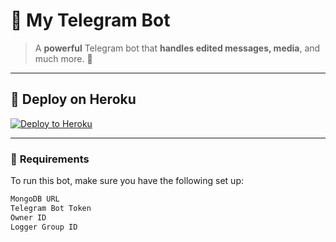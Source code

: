# 🌟 **My Telegram Bot**  
> A **powerful** Telegram bot that **handles edited messages, media**, and much more. 🚀

---

## 🚀 **Deploy on Heroku**  

[![Deploy to Heroku](https://www.herokucdn.com/deploy/button.svg)](https://heroku.com/deploy?template=https://github.com/shivmish8090/masterbot)

---

### 🧰 **Requirements**

To run this bot, make sure you have the following set up:

```bash
MongoDB URL
Telegram Bot Token
Owner ID
Logger Group ID
